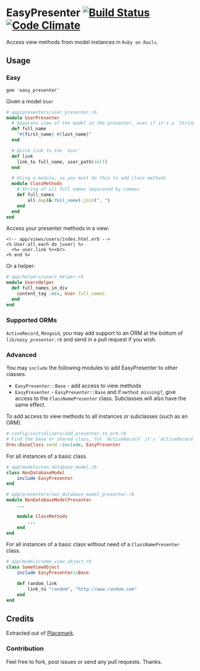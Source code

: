# EasyPresenter [![Build Status](https://travis-ci.org/s12chung/easy_presenter.png?branch=master)](https://travis-ci.org/s12chung/easy_presenter?branch=master) [![Code Climate](https://codeclimate.com/github/s12chung/easy_presenter.png)](https://codeclimate.com/github/s12chung/easy_presenter)

Access view methods from model instances in `Ruby on Rails`.

## Usage
### Easy
```
gem 'easy_presenter'
```

Given a model `User`
```ruby
# app/presenters/user_presenter.rb
module UserPresenter
  # Separate view of the model in the presenter, even if it's a `String`. Leave data manipulation in the model.
  def full_name
    "#{first_name} #{last_name}"
  end

  # Quick link to the `User`
  def link
    link_to full_name, user_path(self)
  end

  # Using a module, so you must do this to add class methods
  module ClassMethods
    # String of all full names separated by commas
    def full_names
        all.map(&:full_name).join(", ")
    end
  end
end
```

Access your presenter methods in a view:
```erb
<!-- app/views/users/index.html.erb -->
<% User.all.each do |user| %>
  <%= user.link %><br>
<% end %>
```

Or a helper:
```ruby
# app/helpers/users_helper.rb
module UsersHelper
  def full_names_in_div
    content_tag :div, User.full_names
  end
end
```

### Supported ORMs
`ActiveRecord`, `Mongoid`, you may add support to an ORM at the bottom of `lib/easy_presenter.rb` and send in a pull request if you wish.

### Advanced
You may `include` the following modules to add EasyPresenter to other classes.

* `EasyPresenter::Base` - add access to view methods
* `EasyPresenter` - `EasyPresenter::Base` and if `method_missing?`, give access to the `ClassNamePresenter` class. Subclasses will also have the same effect.


To add access to view methods to all instances or subclasses (such as an ORM).
```ruby
# config/initializers/add_presenter_to_orm.rb
# Find the base or shared class, for `ActiveRecord` it's `ActiveRecord::Base` and `Mongoid` it's `Mongoid::Document`
Orm::BaseClass.send :include, EasyPresenter
```

For all instances of a basic class.
```ruby
# app/models/non_database_model.rb
class NonDatabaseModel
    include EasyPresenter
end

# app/presenters/non_database_model_presenter.rb
module NonDatabaseModelPresenter
    ...

    module ClassMethods
        ...
    end
end
```

For all instances of a basic class without need of a `ClassNamePresenter` class.
```ruby
# app/models/some_view_object.rb
class SomeViewObject
    include EasyPresenter::Base

    def random_link
        link_to "random", "http://www.random.com"
    end
end
```

## Credits
Extracted out of [Placemark](https://www.placemarkhq.com/).

### Contribution
Feel free to fork, post issues or send any pull requests. Thanks.
